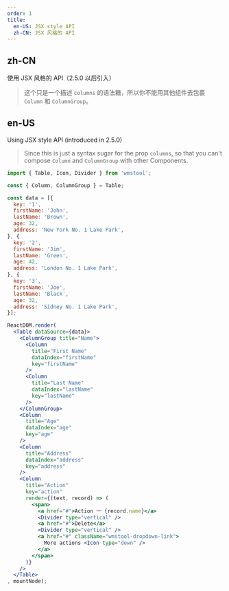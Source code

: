 ```yaml
---
order: 1
title:
  en-US: JSX style API
  zh-CN: JSX 风格的 API
---
```


## zh-CN

使用 JSX 风格的 API（2.5.0 以后引入）

> 这个只是一个描述 `columns` 的语法糖，所以你不能用其他组件去包裹 `Column` 和 `ColumnGroup`。

## en-US

Using JSX style API (introduced in 2.5.0)

> Since this is just a syntax sugar for the prop `columns`, so that you can't compose `Column` and `ColumnGroup` with other Components.

````jsx
import { Table, Icon, Divider } from 'wmstool';

const { Column, ColumnGroup } = Table;

const data = [{
  key: '1',
  firstName: 'John',
  lastName: 'Brown',
  age: 32,
  address: 'New York No. 1 Lake Park',
}, {
  key: '2',
  firstName: 'Jim',
  lastName: 'Green',
  age: 42,
  address: 'London No. 1 Lake Park',
}, {
  key: '3',
  firstName: 'Joe',
  lastName: 'Black',
  age: 32,
  address: 'Sidney No. 1 Lake Park',
}];

ReactDOM.render(
  <Table dataSource={data}>
    <ColumnGroup title="Name">
      <Column
        title="First Name"
        dataIndex="firstName"
        key="firstName"
      />
      <Column
        title="Last Name"
        dataIndex="lastName"
        key="lastName"
      />
    </ColumnGroup>
    <Column
      title="Age"
      dataIndex="age"
      key="age"
    />
    <Column
      title="Address"
      dataIndex="address"
      key="address"
    />
    <Column
      title="Action"
      key="action"
      render={(text, record) => (
        <span>
          <a href="#">Action 一 {record.name}</a>
          <Divider type="vertical" />
          <a href="#">Delete</a>
          <Divider type="vertical" />
          <a href="#" className="wmstool-dropdown-link">
            More actions <Icon type="down" />
          </a>
        </span>
      )}
    />
  </Table>
, mountNode);
````
